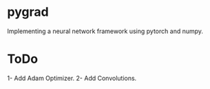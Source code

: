 # pygrad
Implementing a neural network framework using pytorch
and numpy.

# ToDo
1- Add Adam Optimizer.
2- Add Convolutions.
